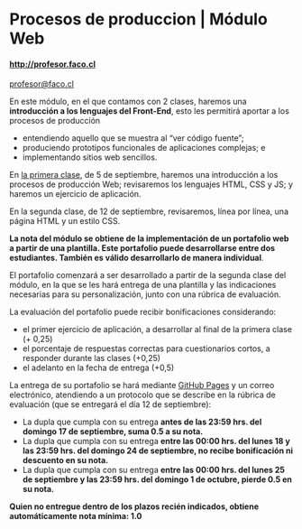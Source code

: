 # Procesos de produccion | Módulo Web

#### http://profesor.faco.cl

profesor@faco.cl

En este módulo, en el que contamos con 2 clases, haremos una **introducción a los lenguajes del Front-End**, esto les permitirá aportar a los procesos de producción

- entendiendo aquello que se muestra al “ver código fuente”;
- produciendo prototipos funcionales de aplicaciones complejas; e
- implementando sitios web sencillos.

En [la primera clase](https://profesorfaco.github.io/procesos-de-produccion/), de 5 de septiembre, haremos una introducción a los procesos de producción Web; revisaremos los lenguajes HTML, CSS y JS; y haremos un ejercicio de aplicación.

En la segunda clase, de 12 de septiembre, revisaremos, línea por línea, una página HTML y un estilo CSS. 

**La nota del módulo se obtiene de la implementación de un portafolio web a partir de una plantilla. Este portafolio puede desarrollarse entre dos estudiantes. También es válido desarrollarlo de manera individual**. 

El portafolio comenzará a ser desarrollado a partir de la segunda clase del módulo, en la que se les hará entrega de una plantilla y las indicaciones necesarias para su personalización, junto con una rúbrica de evaluación.

La evaluación del portafolio puede recibir bonificaciones considerando: 
- el primer ejercicio de aplicación, a desarrollar al final de la primera clase (+ 0,25)
- el porcentaje de respuestas correctas para cuestionarios cortos, a responder durante las clases (+0,25)
- el adelanto en la fecha de entrega (+0,5) 

La entrega de su portafolio se hará mediante [GitHub Pages](https://pages.github.com/) y un correo electrónico, atendiendo a un protocolo que se describe en la rúbrica de evaluación (que se entregará el día 12 de septiembre):
- La dupla que cumpla con su entrega **antes de las 23:59 hrs. del domingo 17 de septiembre, suma 0.5 a su nota.**
- La dupla que cumpla con su entrega **entre las 00:00 hrs. del lunes 18 y las 23:59 hrs. del domingo 24 de septiembre, no recibe bonificación ni descuento en su nota.**
- La dupla que cumpla con su entrega **entre las 00:00 hrs. del lunes 25 de septiembre y las 23:59 hrs. del domingo 1 de octubre, pierde 0.5 en su nota.**

**Quien no entregue dentro de los plazos recién indicados, obtiene automáticamente nota mínima: 1.0**
